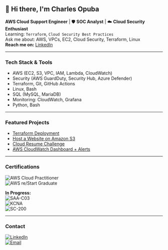 
## 👋 Hi there, I'm Charles Opuba

 **AWS Cloud Support Engineer** | 🛡️ **SOC Analyst** | ☁️ **Cloud Security Enthusiast**  
 Learning: `Terraform`, `Cloud Security Best Practices`  
 Ask me about: AWS, VPCs, EC2, Cloud Security, Terraform, Linux  
 **Reach me on:** [LinkedIn](https://www.linkedin.com/in/charles-opuba-94820574/)

---

### Tech Stack & Tools

-  AWS (EC2, S3, VPC, IAM, Lambda, CloudWatch)  
-  Security (AWS GuardDuty, Security Hub, Azure Defender)  
-  Terraform, Git, GitHub Actions  
-  Linux, Bash  
- SQL (MySQL, MariaDB)  
-  Monitoring: CloudWatch, Grafana  
- Python, Bash

---

###  Featured Projects

-  [Terraform Deployment](https://github.com/Copubah/Terraform-Deployment)  
-  [Host a Website on Amazon S3](https://github.com/Copubah/Host-a-Website-on-Amazon-S3)  
-  [Cloud Resume Challenge](https://github.com/Copubah/AWS-Cloud-Resume)  
-  [AWS CloudWatch Dashboard + Alerts](https://github.com/Copubah/Cloudwatch-Alarm)

---

### Certifications

![AWS Cloud Practitioner](https://img.shields.io/badge/AWS%20Cloud%20Practitioner-Certified-brightgreen?logo=amazon-aws&logoColor=white)  
![AWS re/Start Graduate](https://img.shields.io/badge/AWS%20re/Start-Graduate-blue?logo=amazon-aws&logoColor=white)

**In Progress:**  
![SAA-C03](https://img.shields.io/badge/AWS%20Solutions%20Architect%20Associate-In%20Progress-orange?logo=amazon-aws&logoColor=white)  
![KCNA](https://img.shields.io/badge/Kubernetes%20and%20Cloud%20Native%20Associate-In%20Progress-blue?logo=kubernetes&logoColor=white)  
![SC-200](https://img.shields.io/badge/Microsoft%20SC--200-In%20Progress-0078D4?logo=microsoft&logoColor=white)

---

###  Contact

[![LinkedIn](https://img.shields.io/badge/LinkedIn-Connect-blue?logo=linkedin)](https://www.linkedin.com/in/charles-opuba-94820574/)  
[![Email](https://img.shields.io/badge/Email-charles.opuba%40gmail.com-red?logo=gmail&logoColor=white)](mailto:charlesopuba@gmail.com)





